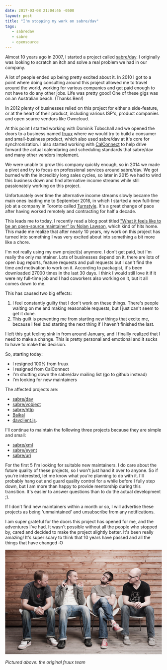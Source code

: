 ```yaml
---
date: 2017-03-08 21:04:46 -0500
layout: post
title: "I'm stopping my work on sabre/dav"
tags:
   - sabredav
   - sabre
   - opensource
---
```


Almost 10 years ago in 2007, I started a project called [sabre/dav][1]. I
originally was looking to scratch an itch and solve a real problem we had in
our company.

A lot of people ended up being pretty excited about it. In 2010 I got to a
point where doing consulting around this project allowed me to travel around
the world, working for various companies and get paid enough to not have to
do any other jobs. Life was pretty good! One of these gigs was on an
Australian beach. (Thanks Ben!)

In 2012 plenty of businesses relied on this project for either a side-feature,
or at the heart of their product, including various ISP's, product companies
and open source vendors like Owncloud.

At this point I started working with Dominik Tobschall and we opened the doors
to a business named [fruux][2] where we would try to build a consumer and
small-business product, which also used sabre/dav at it's core for
synchronization. I also started working with [CalConnect][3] to help drive
forward the actual calendaring and scheduling standards that sabre/dav and
many other vendors implement.

We were unable to grow this company quickly enough, so in 2014 we made a pivot
and try to focus on professional services around sabre/dav. We got burned with
the incredibly long sales cycles, so later in 2015 we had to wind this business
down and find alternative income streams while still passionately working on
this project.

Unfortunately over time the alternative income streams slowly became the main
ones leading me to September 2016, in which I started a new full-time job at
a company in Toronto called [Turnstyle][4]. It's a great change of pace after
having worked remotely and contracting for half a decade.

This leads me to today. I recently read a blog post titled ["What it feels
like to be an open-source maintainer" by Nolan Lawson][5], which kind of hits
home. This made me realize that after nearly 10 years, my work on this project
has turned into something I was very excited about into something a bit more
like a chore.

I'm not really using my own project(s) anymore. I don't get paid, but I'm
really the only maintainer. Lots of businesses depend on it, there are lots of
open bug reports, feature requests and pull requests but I can't find the
time and motivation to work on it. According to packagist, it's been downloaded
27000 times in the last 30 days. I think I would still love it if it were
my full-time job and I had coworkers also working on it, but it all comes
down to me.

This has caused two big effects:

1. I feel constantly guilty that I don't work on these things. There's people
   waiting on me and making reasonable requests, but I just can't seem to get
   it done.
2. This guilt is preventing me from starting new things that excite me,
   because I feel bad starting the next thing if I haven't finished the last.

I left this gut feeling sink in from around January, and I finallly realized
that I need to make a change. This is pretty personal and emotional and it
sucks to have to make this decision.

So, starting today:

* I resigned 100% from fruux
* I resigned from CalConnect
* I'm shutting down the sabre/dav mailing list (go to github instead)
* I'm looking for new maintainers

The affected projects are:

* [sabre/dav](https://github.com/fruux/sabre-dav/)
* [sabre/vobject](https://github.com/fruux/sabre-vobject/)
* [sabre/http](https://github.com/fruux/sabre-http/)
* [Baikal](https://github.com/fruux/baikal/)
* [davclient.js](https://github.com/evert/davclient.js).

I'll continue to maintain the following three projects because they are simple
and small:

* [sabre/xml](https://github.com/fruux/sabre-xml)
* [sabre/event](https://github.com/fruux/sabre-event)
* [sabre/uri](https://github.com/fruux/sabre-uri)

For the first 5 I'm looking for suitable new maintainers. I do care about the
future quality of these projects, so I won't just hand it over to anyone. So
if you're interested, let me know what you're planning to do with it. I'll
probably hang out and guard quality control for a while before I fully step
down, but I am more than happy to provide mentorship during this transition.
It's easier to answer questions than to do the actual development ;).

If I don't find new maintainers within a month or so, I will advertise these
projects as being 'unmaintained' and unsubscribe from any notifications.

I am super grateful for the doors this project has opened for me, and the
adventures I've had. It wasn't possible without all the people who stopped by,
cared and decided to make the project slightly better. It's been really
amazing! It's super scary to think that 10 years have passed and all the things
that have changed :O

<img src="/resources/images/posts/fruux-team.jpg" title="Fruux team in 2012" />

_Pictured above: the original fruux team_

[1]: http://sabre.io/
[2]: https://fruux.com/
[3]: http://calconnect.org/
[4]: http://getturnstyle.com/
[5]: https://nolanlawson.com/2017/03/05/what-it-feels-like-to-be-an-open-source-maintainer/

